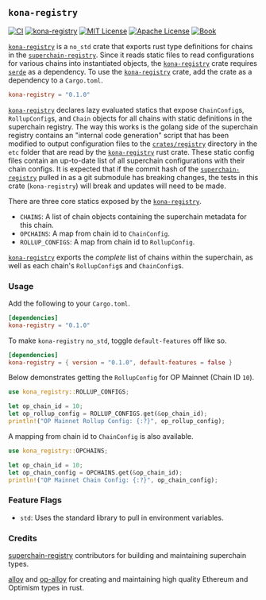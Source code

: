 ## `kona-registry`

<a href="https://github.com/op-rs/kona/actions/workflows/ci.yml"><img src="https://github.com/op-rs/kona/actions/workflows/ci.yml/badge.svg?label=ci" alt="CI"></a>
<a href="https://crates.io/crates/kona-registry"><img src="https://img.shields.io/crates/v/kona-registry.svg?label=kona-registry&labelColor=2a2f35" alt="kona-registry"></a>
<a href="https://github.com/op-rs/kona/blob/main/LICENSE-MIT"><img src="https://img.shields.io/badge/License-MIT-d1d1f6.svg?label=license&labelColor=2a2f35" alt="MIT License"></a>
<a href="https://github.com/op-rs/kona/blob/main/LICENSE-APACHE"><img src="https://img.shields.io/badge/License-APACHE-d1d1f6.svg?label=license&labelColor=2a2f35" alt="Apache License"></a>
<a href="https://op-rs.github.io/kona"><img src="https://img.shields.io/badge/Book-854a15?logo=mdBook&labelColor=2a2f35" alt="Book"></a>


[`kona-registry`][sc] is a `no_std` crate that exports rust type definitions for chains
in the [`superchain-registry`][osr]. Since it reads static files to read configurations for
various chains into instantiated objects, the [`kona-registry`][sc] crate requires
[`serde`][serde] as a dependency. To use the [`kona-registry`][sc] crate, add the crate
as a dependency to a `Cargo.toml`.

```toml
kona-registry = "0.1.0"
```

[`kona-registry`][sc] declares lazy evaluated statics that expose `ChainConfig`s, `RollupConfig`s,
and `Chain` objects for all chains with static definitions in the superchain registry. The way this works
is the golang side of the superchain registry contains an "internal code generation" script that has
been modified to output configuration files to the [`crates/registry`][s] directory in the
`etc` folder that are read by the [`kona-registry`][sc] rust crate. These static config files
contain an up-to-date list of all superchain configurations with their chain configs. It is expected
that if the commit hash of the [`superchain-registry`][osr] pulled in as a git submodule has breaking
changes, the tests in this crate (`kona-registry`) will break and updates will need to be made.

There are three core statics exposed by the [`kona-registry`][sc].
- `CHAINS`: A list of chain objects containing the superchain metadata for this chain.
- `OPCHAINS`: A map from chain id to `ChainConfig`.
- `ROLLUP_CONFIGS`: A map from chain id to `RollupConfig`.

[`kona-registry`][sc] exports the _complete_ list of chains within the superchain, as well as each
chain's `RollupConfig`s and `ChainConfig`s.


### Usage

Add the following to your `Cargo.toml`.

```toml
[dependencies]
kona-registry = "0.1.0"
```

To make `kona-registry` `no_std`, toggle `default-features` off like so.

```toml
[dependencies]
kona-registry = { version = "0.1.0", default-features = false }
```

Below demonstrates getting the `RollupConfig` for OP Mainnet (Chain ID `10`).

```rust
use kona_registry::ROLLUP_CONFIGS;

let op_chain_id = 10;
let op_rollup_config = ROLLUP_CONFIGS.get(&op_chain_id);
println!("OP Mainnet Rollup Config: {:?}", op_rollup_config);
```

A mapping from chain id to `ChainConfig` is also available.

```rust
use kona_registry::OPCHAINS;

let op_chain_id = 10;
let op_chain_config = OPCHAINS.get(&op_chain_id);
println!("OP Mainnet Chain Config: {:?}", op_chain_config);
```


### Feature Flags

- `std`: Uses the standard library to pull in environment variables.


### Credits

[superchain-registry][osr] contributors for building and maintaining superchain types.

[alloy] and [op-alloy] for creating and maintaining high quality Ethereum and Optimism types in rust.


<!-- Hyperlinks -->

[serde]: https://crates.io/crates/serde
[alloy]: https://github.com/alloy-rs/alloy
[op-alloy]: https://github.com/alloy-rs/op-alloy
[op-superchain]: https://docs.optimism.io/stack/explainer
[osr]: https://github.com/ethereum-optimism/superchain-registry

[s]: ./crates/registry
[sc]: https://crates.io/crates/kona-registry
[g]: https://crates.io/crates/kona-genesis

[chains]: https://docs.rs/kona-registry/latest/superchain/struct.CHAINS.html
[opchains]: https://docs.rs/kona-registry/latest/superchain/struct.OPCHAINS.html
[rollups]: https://docs.rs/kona-registry/latest/superchain/struct.ROLLUP_CONFIGS.html
